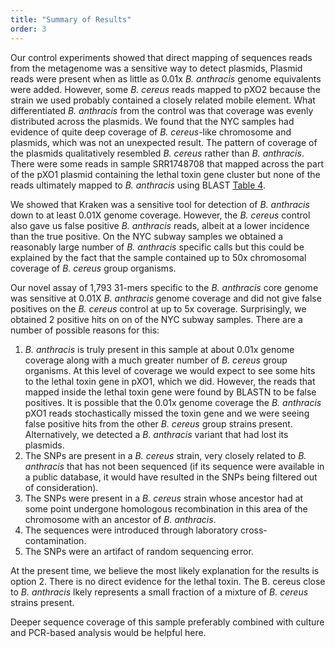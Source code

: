```yaml
---
title: "Summary of Results"
order: 3
---
```


Our control experiments showed that direct mapping of sequences reads from the metagenome was a sensitive way to detect plasmids,  Plasmid reads were present when as little as 0.01x *B. anthracis* genome equivalents were added.  However, some *B. cereus* reads mapped to pXO2 because the strain we used probably contained a closely related mobile element.  What differentiated *B. anthracis* from the control was that coverage was evenly distributed across the plasmids.  We found that the NYC samples had evidence of quite deep coverage of *B. cereus*-like chromosome and plasmids, which was not an unexpected result.  The pattern of coverage of the plasmids qualitatively resembled *B. cereus* rather than *B. anthracis*. There were some reads in sample SRR1748708 that mapped across the part of the pXO1 plasmid containing the lethal toxin gene cluster but none of the reads ultimately mapped to *B. anthracis* using BLAST [Table 4](#table-4). 

We showed that Kraken was a sensitive tool for detection of *B. anthracis* down to at least 0.01X genome coverage.  However, the *B. cereus* control also gave us false positive *B. anthracis* reads, albeit at a lower incidence than the true positive.  On the NYC subway samples we obtained a reasonably large number of *B. anthracis* specific calls but this could be explained by the fact that the sample contained up to 50x chromosomal coverage of *B. cereus* group organisms.

Our novel assay of 1,793 31-mers specific to the  *B. anthracis* core genome was sensitive at 0.01X *B. anthracis* genome coverage and did not give false positives on the *B. cereus* control at up to 5x coverage.  Surprisingly, we obtained 2 positive hits on on of the NYC subway samples. There are a number of possible reasons for this:

1.  *B. anthracis* is truly present in this sample at about 0.01x genome coverage along with a much greater number of *B. cereus* group organisms.  At this level of coverage we would expect to see some hits to the lethal toxin gene in pXO1, which we did. However, the reads that mapped inside the lethal toxin gene were found by BLASTN to be false positives.  It is possible that the 0.01x genome coverage the *B. anthracis* pXO1 reads stochastically missed the toxin gene and we were seeing false positive hits from the other *B. cereus* group strains present. Alternatively, we detected a *B. anthracis* variant that had lost its plasmids.
2.  The SNPs are present in a *B. cereus* strain, very closely related to *B. anthracis* that has not been sequenced (if its sequence were available in a public database, it would have resulted in the SNPs being filtered out of consideration).
3.  The SNPs were present in a *B. cereus* strain whose ancestor had at some point undergone homologous recombination in this area of the chromosome with an ancestor of *B. anthracis*.
4.  The sequences were introduced through laboratory cross-contamination.
5.  The SNPs were an artifact of random sequencing error.


At the present time, we believe the most likely explanation for the results is option 2.  There is no direct evidence for the lethal toxin.  The B. cereus close to *B. anthracis* lkely represents a small fraction of a mixture of *B. cereus* strains present.

Deeper sequence coverage of this sample preferably combined with culture and PCR-based analysis would be helpful here.
